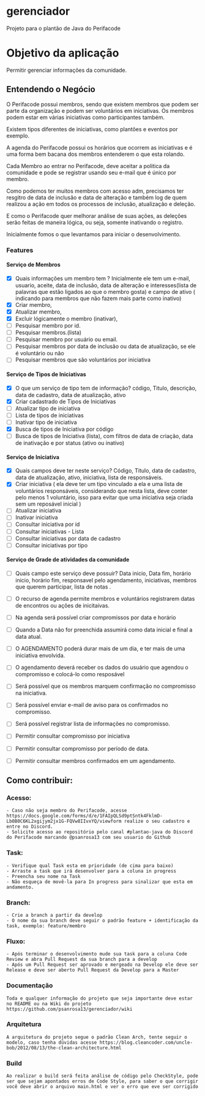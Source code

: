 # gerenciador
Projeto para o plantão de Java do Perifacode 

# Objetivo da aplicação
 Permitir gerenciar informações da comunidade.

## Entendendo o Negócio

O Perifacode possui membros, sendo que existem membros que podem ser parte da organização e podem ser voluntários em iniciativas.
Os membros podem estar em várias iniciativas como participantes também.

Existem tipos diferentes de iniciativas, como plantões e eventos por exemplo.

A agenda do Perifacode possui os horários que ocorrem as iniciativas e é uma forma bem bacana dos membros entenderem o que esta rolando.

Cada Membro ao entrar no Perifacode, deve aceitar a politica da comunidade e pode se registrar usando seu e-mail que é único por membro.

Como podemos ter muitos membros com acesso adm, precisamos ter resgitro de data de inclusão e data de alteração e também log de quem realizou a ação em todos os processos de inclusão, atualização e deleção.

E como o Perifacode quer melhorar análise de suas ações, as deleções serão feitas de maneira lógica, ou seja, somente inativando o registro.

Inicialmente fomos o que levantamos para iniciar o desenvolvimento.

### Features

#### Serviço de Membros
- [x]  Quais informações um membro tem ? Inicialmente ele tem um e-mail, usuario, aceite, data de inclusão, data de alteração e interesses(lista de palavras que estão ligados ao que o membro gosta) e campo de ativo ( indicando para membros que não fazem mais parte como inativo)
- [x]  Criar membro,
- [x]  Atualizar membro,
- [x]  Excluir lógicamente o membro (inativar),
- [ ]  Pesquisar membro por id.
- [ ]  Pesquisar membros.(lista)
- [ ]  Pesquisar membro por usuário ou email.
- [ ]  Pesquisar membros por data de inclusão ou data de atualização, se ele é voluntário ou não
- [ ]  Pesquisar membros que são voluntários por iniciativa
    
#### Serviço de Tipos de Iniciativas
- [x]  O que um serviço de tipo tem de informação? código, Titulo, descrição, data de cadastro, data de atualização, ativo
- [x]  Criar cadastrado de Tipos de Iniciativas
- [ ]  Atualizar tipo de iniciativa
- [ ]  Lista de  tipos de iniciativas
- [ ]  Inativar tipo de iniciativa
- [x]  Busca de tipos de Iniciativa por código 
- [ ]  Busca de tipos de Iniciativa (lista), com filtros de data de criação, data de inativação e por status (ativo ou inativo)
    
#### Serviço de Iniciativa
- [x]  Quais campos deve ter neste serviço? Código, Titulo, data de cadastro, data de atualização, ativo, iniciativa, lista de responsáveis.
- [x]  Criar iniciativa ( ela deve ter um tipo vinculado a ela e uma lista de voluntários responsáveis, considerando que nesta lista, deve conter pelo menos 1 voluntário, isso para evitar que uma iniciativa seja criada sem um reposável inicial )
- [ ]  Atualizar iniciativa
- [ ]  Inativar iniciativa
- [ ]  Consultar iniciativa por id
- [ ]  Consultar iniciativas - Lista
- [ ]  Consultar iniciativas por data de cadastro
- [ ]  Consultar iniciativas por tipo

#### Serviço de Grade de atividades da comunidade
- [ ]  Quais campo este serviço deve possuir? Data inicio, Data fim, horário inicio, horário fim, responsavel pelo agendamento, iniciativas, membros que querem participar, lista de notas .
- [ ]  O recurso de agenda permite membros e voluntários registrarem datas de encontros ou ações de inicitaivas.
- [ ]  Na agenda será possível criar compromissos por data e horário
- [ ]  Quando a Data não for preenchida assumirá como data inicial e final a data atual.
- [ ]  O AGENDAMENTO poderá durar mais de um dia, e ter mais de uma iniciativa envolvida.
- [ ]  O agendamento deverá receber os dados do usuário que agendou o compromisso e colocá-lo como resposável
- [ ]  Será possível que os membros marquem confirmação no compromisso na iniciativa.
- [ ]  Será possível enviar e-mail de aviso para os confirmados no compromisso.
- [ ]  Será possível registrar lista de informações no compromisso.
- [ ]  Permitir consultar compromisso por iniciativa
- [ ]  Permitir consultar compromisso por período de data.
- [ ]  Permitir consultar membros confirmados em um agendamento.


## Como contribuir:

###  Acesso:
    - Caso não seja membro do Perifacode, acesse https://docs.google.com/forms/d/e/1FAIpQLSd9ptSntk4FklmD-Lb0B0C6KL2xgijym2jx1G-FQVw8IIvxYQ/viewform realize o seu cadastro e entre no Discord.
    - Solicite acesso ao repositório pelo canal #plantao-java do Discord do Perifacode marcando @psanrosa13 com seu usuario do Github

### Task:

    - Verifique qual Task esta em prioridade (de cima para baixo)
    - Arraste a task que irá desenvolver para a coluna in progress
    - Preencha seu nome na Task
    - Não esqueça de movê-la para In progress para sinalizar que esta em andamento.

### Branch:
    - Crie a branch a partir da develop
    - O nome da sua branch deve seguir o padrão feature + identificação da task, exemplo: feature/membro

### Fluxo:
    - Após terminar o desenvolvimento mude sua task para a coluna Code Review e abra Pull Request da sua branch para a develop
    - Após um Pull Request ser aprovado e mergeado na Develop ele deve ser Release e deve ser aberto Pull Request da Develop para a Master

### Documentação
    Toda e qualquer informação do projeto que seja importante deve estar no README ou na Wiki do projeto https://github.com/psanrosa13/gerenciador/wiki

### Arquitetura
    A arquitetura do projeto segue o padrão Clean Arch, tente seguir o modelo, caso tenha dúvidas acesse https://blog.cleancoder.com/uncle-bob/2012/08/13/the-clean-architecture.html

### Build
    Ao realizar o build será feita análise de código pelo CheckStyle, pode ser que sejam apontados erros de Code Style, para saber o que corrigir você deve abrir o arquivo main.html e ver o erro que eve ser corrigido
    

